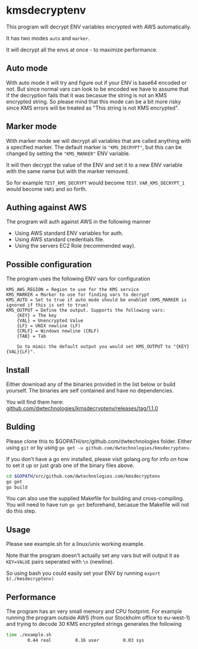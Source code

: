 # kmsdecryptenv

This program will decrypt ENV variables encrypted with AWS automatically.

It has two modes `auto` and `marker`.

It will decrypt all the envs at once - to maximize performance.

## Auto mode

With auto mode it will try and figure out if your ENV is base64 encoded or not. But since normal vars can look to be encoded we have to assume
that if the decryption fails that it was becasue the string is not an KMS encrypted string. So please mind that this mode can be a bit more risky
since KMS errors will be treated as "This string is not KMS encrypted".

## Marker mode

With marker mode we will decrypt all variables that are called anything with a specified marker.
The default marker is `"KMS_DECRYPT"`, but this can be changed by setting the `"KMS_MARKER"` ENV variable.

It will then decrypt the value of the ENV and set it to a new ENV variable with the same name but with the marker removed.

So for example `TEST_KMS_DECRYPT` would become `TEST`. `VAR_KMS_DECRYPT_1` would become `VAR1` and so forth.

## Authing against AWS

The program will auth against AWS in the following manner

- Using AWS standard ENV variables for auth.
- Using AWS standard credentials file.
- Using the servers EC2 Role (recommended way).

## Possible configuration

The program uses the following ENV vars for configuration

    KMS_AWS_REGION = Region to use for the KMS service
    KMS_MARKER = Marker to use for finding vars to decrypt
    KMS_AUTO = Set to true if auto mode should be enabled (KMS_MARKER is ignored if this is set to true)
    KMS_OUTPUT = Define the output. Supports the following vars:
        {KEY} = The key
        {VAL} = Unencrypted Value
        {LF} = UNIX newline (LF)
        {CRLF} = Windows newline (CRLF)
        {TAB} = Tab

        So to mimic the default output you would set KMS_OUTPUT to "{KEY} {VAL}{LF}".

## Install

Either download any of the binaries provided in the list below or build yourself.
The binaries are self contained and have no dependencies.

You will find them here:
[github.com/dwtechnologies/kmsdecryptenv/releases/tag/1.1.0](https://github.com/dwtechnologies/kmsdecryptenv/releases/tag/1.1.0)

## Bulding

Please clone this to $GOPATH/src/github.com/dwtechnologies folder. Either using `git` or by using `go get -u github.com/dwtechnologies/kmsdecryptenv`.

If you don't have a go env installed, please visit golang.org for info on how to set it up or just grab one of the binary files above.

```bash
cd $GOPATH/src/github.com/dwtechnologies.com/kmsdecryptenv
go get
go build
```

You can also use the supplied Makefile for building and cross-compiling. You will need to have run `go get` beforehand, becasue the Makefile will not do this step.

## Usage

Please see example.sh for a linux/unix working example.

Note that the program doesn't actually set any vars but will output it as `KEY=VALUE` pairs seperated with `\n` (newline).

So using bash you could easily set your ENV by running `export $(./kmsdecryptenv)`

## Performance

The program has an very small memory and CPU footprint. For example running the program outside AWS (from our Stockholm office to eu-west-1) and trying to decode 30 KMS encrypted strings generates the following

```bash
time ./example.sh
        0.44 real         0.16 user         0.03 sys
```